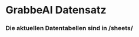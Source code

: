 




































































































































































































































































































































# GrabbeAI Datensatz





### Die aktuellen Datentabellen sind in /sheets/


